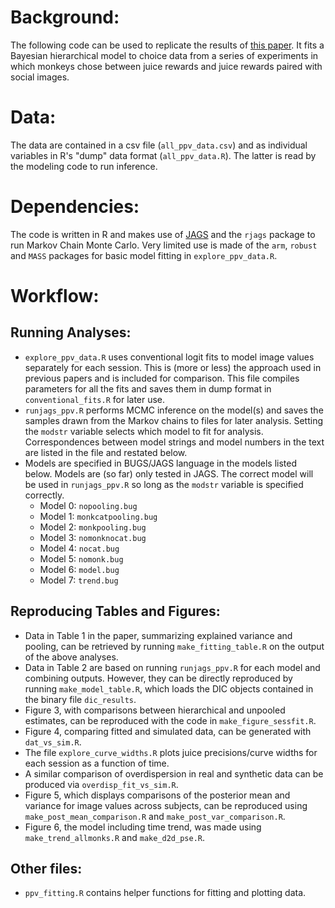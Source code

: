 # Background:
The following code can be used to replicate the results of [this paper](http://insert.link.here). It fits a Bayesian hierarchical model to choice data from a series of experiments in which monkeys chose between juice rewards and juice rewards paired with social images.

# Data:
The data are contained in a csv file (`all_ppv_data.csv`) and as individual variables in R's "dump" data format (`all_ppv_data.R`). The latter is read by the modeling code to run inference.

# Dependencies:
The code is written in R and makes use of [JAGS](http://mcmc-jags.sourceforge.net) and the `rjags` package to run Markov Chain Monte Carlo. Very limited use is made of the `arm`, `robust` and `MASS` packages for basic model fitting in `explore_ppv_data.R`.

# Workflow:
## Running Analyses:
* `explore_ppv_data.R` uses conventional logit fits to model image values separately for each session. This is (more or less) the approach used in previous papers and is included for comparison. This file compiles parameters for all the fits and saves them in dump format in `conventional_fits.R` for later use.
* `runjags_ppv.R` performs MCMC inference on the model(s) and saves the samples drawn from the Markov chains to files for later analysis. Setting the `modstr` variable selects which model to fit for analysis. Correspondences between model strings and model numbers in the text are listed in the file and restated below. 
* Models are specified in BUGS/JAGS language in the models listed below. Models are (so far) only tested in JAGS. The correct model will be used in `runjags_ppv.R` so long as the `modstr` variable is specified correctly. 
    - Model 0: `nopooling.bug`
    - Model 1: `monkcatpooling.bug`
    - Model 2: `monkpooling.bug`
    - Model 3: `nomonknocat.bug`
    - Model 4: `nocat.bug`
    - Model 5: `nomonk.bug`
    - Model 6: `model.bug`
    - Model 7: `trend.bug`

## Reproducing Tables and Figures:
* Data in Table 1 in the paper, summarizing explained variance and pooling, can be retrieved by running `make_fitting_table.R` on the output of the above analyses.
* Data in Table 2 are based on running `runjags_ppv.R` for each model and combining outputs. However, they can be directly reproduced by running `make_model_table.R`, which loads the DIC objects contained in the binary file `dic_results`.
* Figure 3, with comparisons between hierarchical and unpooled estimates, can be reproduced with the code in `make_figure_sessfit.R`.
* Figure 4, comparing fitted and simulated data, can be generated with `dat_vs_sim.R`.
* The file `explore_curve_widths.R` plots juice precisions/curve widths for each session as a function of time.
* A similar comparison of overdispersion in real and synthetic data can be produced via `overdisp_fit_vs_sim.R`.
* Figure 5, which displays comparisons of the posterior mean and variance for image values across subjects, can be reproduced using `make_post_mean_comparison.R` and `make_post_var_comparison.R`.
* Figure 6, the model including time trend, was made using `make_trend_allmonks.R` and `make_d2d_pse.R`.

## Other files:
* `ppv_fitting.R` contains helper functions for fitting and plotting data. 
 
